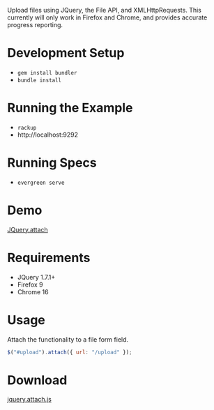 Upload files using JQuery, the File API, and XMLHttpRequests. This currently will
only work in Firefox and Chrome, and provides accurate progress reporting.

Development Setup
=================
- `gem install bundler`
- `bundle install`

Running the Example
===================
- `rackup`
- http://localhost:9292

Running Specs
=============
- `evergreen serve`

Demo
====
[JQuery.attach](http://jquery-attach.heroku.com)

Requirements
============
- JQuery 1.7.1+
- Firefox 9
- Chrome 16

Usage
=====
Attach the functionality to a file form field.

```javascript
$("#upload").attach({ url: "/upload" });
```

Download
======
[jquery.attach.js](http://github.com/durran/jquery-attach/blob/master/public/javascripts/jquery.attach.js)
